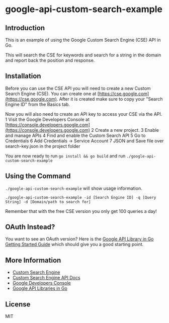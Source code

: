 # google-api-custom-search-example

## Introduction

This is an example of using the Google Custom Search Engine (CSE) API in Go.

This will search the CSE for keywords and search for a string in the domain and report back the position and response.

## Installation

Before you can use the CSE API you will need to create a new Custom Search Engine (CSE). You can create one at [https://cse.google.com](https://cse.google.com). 
After it is created make sure to copy your "Search Engine ID" from the Basics tab.
 
Now you will also need to create an API key to access your CSE via the API. 
 1 Visit the Google Developers Console at [https://console.developers.google.com](https://console.developers.google.com) 
 2 Create a new project.
 3 Enable and manage APIs
 4 Find and enable the Custom Search API
 5 Go to Credentials
 6 Add Credentials -> Service Account
 7 JSON and Save file over search-key.json in the project folder
 
You are now ready to run ```go install && go build``` and run ```./google-api-custom-search-example```

## Using the Command

```./google-api-custom-search-example``` will show usage information.

```./google-api-custom-search-example -id [Search Engine ID] -q [Query String] -d [Domain/path to search for]```

Remember that with the free CSE version you only get 100 queries a day!

## OAuth Instead?

You want to see an OAuth version? Here is the [Google API Library in Go Getting Started Guide](https://github.com/google/google-api-go-client/blob/master/GettingStarted.md#oauth-http-client) which should give you a good starting point.

## More Information

 - [Custom Search Engine](https://cse.google.com)
 - [Custom Search Engine API Docs](https://developers.google.com/custom-search/json-api/v1/reference/)
 - [Google Developers Console](https://console.developers.google.com)
 - [Google API Libraries in Go](https://github.com/google/google-api-go-client)


## License

MIT
